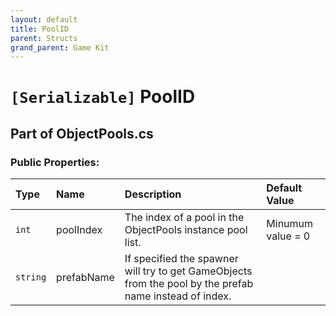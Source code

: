 ```yaml
---
layout: default
title: PoolID
parent: Structs
grand_parent: Game Kit
---
```


# `[Serializable]` PoolID

## Part of ObjectPools.cs

### Public Properties:

| Type        | Name | Description | Default Value |
|:------------|:-----|:----------- |:--------------|
|  `int` | poolIndex | The index of a pool in the ObjectPools instance pool list. | Minumum value = 0 |
|  `string` | prefabName | If specified the spawner will try to get GameObjects from the pool by the prefab name instead of index. | |
